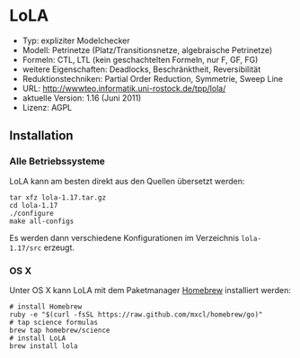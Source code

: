 # LoLA

- Typ: expliziter Modelchecker
- Modell: Petrinetze (Platz/Transitionsnetze, algebraische Petrinetze)
- Formeln: CTL, LTL (kein geschachtelten Formeln, nur F, GF, FG)
- weitere Eigenschaften: Deadlocks, Beschränktheit, Reversibilität
- Reduktionstechniken: Partial Order Reduction, Symmetrie, Sweep Line
- URL: http://wwwteo.informatik.uni-rostock.de/tpp/lola/
- aktuelle Version: 1.16 (Juni 2011)
- Lizenz: AGPL

## Installation

### Alle Betriebssysteme

LoLA kann am besten direkt aus den Quellen übersetzt werden:

    tar xfz lola-1.17.tar.gz
    cd lola-1.17
    ./configure
    make all-configs

Es werden dann verschiedene Konfigurationen im Verzeichnis `lola-1.17/src` erzeugt.

### OS X

Unter OS X kann LoLA mit dem Paketmanager [Homebrew](http://brew.sh) installiert werden:

    # install Homebrew
    ruby -e "$(curl -fsSL https://raw.github.com/mxcl/homebrew/go)"
    # tap science formulas
    brew tap homebrew/science 
    # install LoLA
    brew install lola
